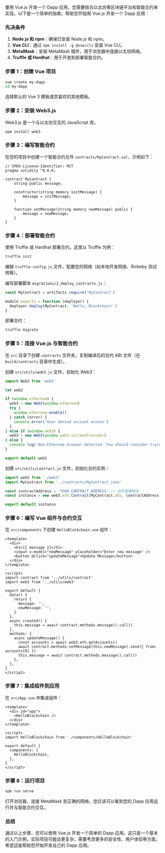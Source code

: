 要用 Vue.js 开发一个 Dapp 应用，您需要结合以太坊等区块链平台和智能合约来实现。以下是一个简单的指南，帮助您开始用 Vue.js 开发一个 Dapp 应用：

### 先决条件

1. **Node.js 和 npm**：确保已安装 Node.js 和 npm。
2. **Vue CLI**：通过 `npm install -g @vue/cli` 安装 Vue CLI。
3. **MetaMask**：安装 MetaMask 插件，用于浏览器中连接以太坊网络。
4. **Truffle 或 Hardhat**：用于开发和部署智能合约。

### 步骤 1：创建 Vue 项目

```sh
vue create my-dapp
cd my-dapp
```

选择默认的 Vue 3 模板或您喜欢的其他模板。

### 步骤 2：安装 Web3.js

Web3.js 是一个与以太坊交互的 JavaScript 库。

```sh
npm install web3
```

### 步骤 3：编写智能合约

在您的项目中创建一个智能合约文件 `contracts/MyContract.sol`，示例如下：

```solidity
// SPDX-License-Identifier: MIT
pragma solidity ^0.8.0;

contract MyContract {
    string public message;

    constructor(string memory initMessage) {
        message = initMessage;
    }

    function setMessage(string memory newMessage) public {
        message = newMessage;
    }
}
```

### 步骤 4：部署智能合约

使用 Truffle 或 Hardhat 部署合约。这里以 Truffle 为例：

```sh
truffle init
```

编辑 `truffle-config.js` 文件，配置您的网络（如本地开发网络、Rinkeby 测试网等）。

编写部署脚本 `migrations/2_deploy_contracts.js`：

```js
const MyContract = artifacts.require('MyContract')

module.exports = function (deployer) {
  deployer.deploy(MyContract, 'Hello, Blockchain!')
}
```

部署合约：

```sh
truffle migrate
```

### 步骤 5：连接 Vue.js 与智能合约

在 `src` 目录下创建 `contracts` 文件夹，复制编译后的合约 ABI 文件（在 `build/contracts` 目录中生成）。

创建 `src/utils/web3.js` 文件，初始化 Web3：

```js
import Web3 from 'web3'

let web3

if (window.ethereum) {
  web3 = new Web3(window.ethereum)
  try {
    window.ethereum.enable()
  } catch (error) {
    console.error('User denied account access')
  }
} else if (window.web3) {
  web3 = new Web3(window.web3.currentProvider)
} else {
  console.log('Non-Ethereum browser detected. You should consider trying MetaMask!')
}

export default web3
```

创建 `src/utils/contract.js` 文件，初始化合约实例：

```js
import web3 from './web3'
import MyContract from '../contracts/MyContract.json'

const contractAddress = 'YOUR_CONTRACT_ADDRESS' // 合约部署地址
const instance = new web3.eth.Contract(MyContract.abi, contractAddress)

export default instance
```

### 步骤 6：编写 Vue 组件与合约交互

在 `src/components` 下创建 `HelloBlockchain.vue` 组件：

```vue
<template>
  <div>
    <h1>{{ message }}</h1>
    <input v-model="newMessage" placeholder="Enter new message" />
    <button @click="updateMessage">Update Message</button>
  </div>
</template>

<script>
import contract from '../utils/contract'
import web3 from '../utils/web3'

export default {
  data() {
    return {
      message: '',
      newMessage: '',
    }
  },
  async created() {
    this.message = await contract.methods.message().call()
  },
  methods: {
    async updateMessage() {
      const accounts = await web3.eth.getAccounts()
      await contract.methods.setMessage(this.newMessage).send({ from: accounts[0] })
      this.message = await contract.methods.message().call()
    },
  },
}
</script>
```

### 步骤 7：集成组件到应用

在 `src/App.vue` 中集成组件：

```vue
<template>
  <div id="app">
    <HelloBlockchain />
  </div>
</template>

<script>
import HelloBlockchain from './components/HelloBlockchain'

export default {
  components: {
    HelloBlockchain,
  },
}
</script>
```

### 步骤 8：运行项目

```sh
npm run serve
```

打开浏览器，连接 MetaMask 到正确的网络，您应该可以看到您的 Dapp 应用运行并与智能合约交互。

### 总结

通过以上步骤，您可以使用 Vue.js 开发一个简单的 Dapp 应用。这只是一个基本的入门示例，实际项目可能会更复杂，需要考虑更多的安全性、用户体验等方面。希望这能帮助您开始开发自己的 Dapp 应用。
